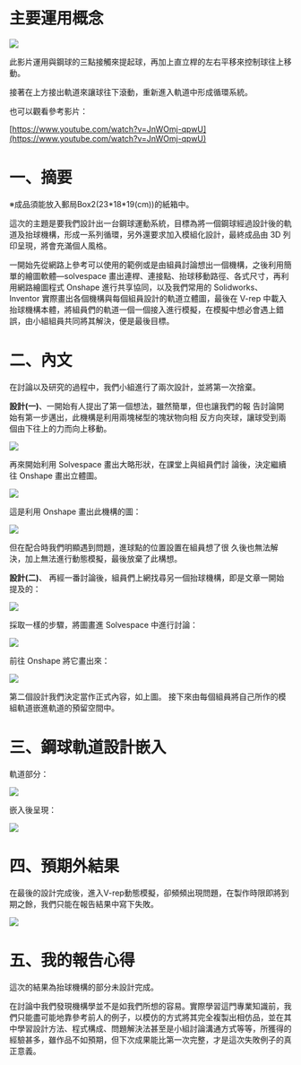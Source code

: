 # 主要運用概念

![](https://s40523123.gitbooks.io/cd_week3/content/assets/picture1.png)

此影片運用與鋼球的三點接觸來提起球，再加上直立桿的左右平移來控制球往上移動。

接著在上方接出軌道來讓球往下滾動，重新進入軌道中形成循環系統。

也可以觀看參考影片：

​[https://www.youtube.com/watch?v=JnWOmj-qpwU](https://www.youtube.com/watch?v=JnWOmj-qpwU)​

# 一、摘要

※成品須能放入郵局Box2\(23\*18\*19\(cm\)\)的紙箱中。

這次的主題是要我們設計出一台鋼球運動系統，目標為將一個鋼球經過設計後的軌道及抬球機構，形成一系列循環，另外還要求加入模組化設計，最終成品由 3D 列印呈現，將會充滿個人風格。

一開始先從網路上參考可以使用的範例或是由組員討論想出一個機構，之後利用簡單的繪圖軟體—solvespace 畫出連桿、連接點、抬球移動路徑、各式尺寸，再利用網路繪圖程式 Onshape 進行共享協同，以及我們常用的 Solidworks、Inventor 實際畫出各個機構與每個組員設計的軌道立體圖，最後在 V-rep 中載入抬球機構本體，將組員們的軌道一個一個接入進行模擬，在模擬中想必會遇上錯誤，由小組組員共同將其解決，便是最後目標。

# 二、內文 

在討論以及研究的過程中，我們小組進行了兩次設計，並將第一次捨棄。

**設計\(一\)**、一開始有人提出了第一個想法，雖然簡單，但也讓我們的報 告討論開始有第一步邁出，此機構是利用兩塊梯型的塊狀物向相 反方向夾球，讓球受到兩個由下往上的力而向上移動。

![](https://s40523123.gitbooks.io/cd_week3/content/assets/picture2.png)

再來開始利用 Solvespace 畫出大略形狀，在課堂上與組員們討 論後，決定繼續往 Onshape 畫出立體圖。

![](https://s40523123.gitbooks.io/cd_week3/content/assets/solvespace2.png)

這是利用 Onshape 畫出此機構的圖：

![](https://s40523123.gitbooks.io/cd_week3/content/assets/picture3.png)

但在配合時我們明顯遇到問題，進球點的位置設置在組員想了很 久後也無法解決，加上無法進行動態模擬，最後放棄了此構想。

**設計\(二\)**、 再經一番討論後，組員們上網找尋另一個抬球機構，即是文章一開始提及的：

![](https://s40523123.gitbooks.io/cd_week3/content/assets/picture1.png)

採取一樣的步驟，將圖畫進 Solvespace 中進行討論：

![](https://s40523123.gitbooks.io/cd_week3/content/assets/solvespace0.png)

前往 Onshape 將它畫出來：

![](https://s40523123.gitbooks.io/cd_week3/content/assets/picture4.png)

第二個設計我們決定當作正式內容，如上圖。 接下來由每個組員將自己所作的模組軌道嵌進軌道的預留空間中。

# 三、鋼球軌道設計嵌入

軌道部分：

![](https://blobscdn.gitbook.com/v0/b/gitbook-28427.appspot.com/o/assets%2F-LCwJ8pTIK-At32L1Yte%2F-LCxU_nsGMq76ORk3sWc%2F-LCxV7x1AgL-aFJ3oYH5%2Fimage.png?alt=media&token=4cab139a-beed-4b4c-be27-d480ba8667cf)

嵌入後呈現：

![](https://blobscdn.gitbook.com/v0/b/gitbook-28427.appspot.com/o/assets%2F-LCwJ8pTIK-At32L1Yte%2F-LCxU_nsGMq76ORk3sWc%2F-LCxV9Lp3NAmkk_A37-H%2Fimage.png?alt=media&token=ffc42316-45e8-4c5f-89a1-ea58f9091d7a)

# 四、預期外結果

在最後的設計完成後，進入V-rep動態模擬，卻頻頻出現問題，在製作時限即將到期之餘，我們只能在報告結果中寫下失敗。

![](https://s40523123.gitbooks.io/cd_week3/content/assets/picture5.png)

# 五、我的報告心得

這次的結果為抬球機構的部分未設計完成。

在討論中我們發現機構學並不是如我們所想的容易。實際學習這門專業知識前，我們只能盡可能地靠參考前人的例子，以模仿的方式將其完全複製出相仿品，並在其中學習設計方法、程式構成、問題解決法甚至是小組討論溝通方式等等，所獲得的經驗甚多，雖作品不如預期，但下次成果能比第一次完整，才是這次失敗例子的真正意義。

